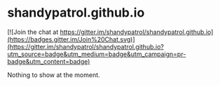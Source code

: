 # shandypatrol.github.io

[![Join the chat at https://gitter.im/shandypatrol/shandypatrol.github.io](https://badges.gitter.im/Join%20Chat.svg)](https://gitter.im/shandypatrol/shandypatrol.github.io?utm_source=badge&utm_medium=badge&utm_campaign=pr-badge&utm_content=badge)

Nothing to show at the moment.
